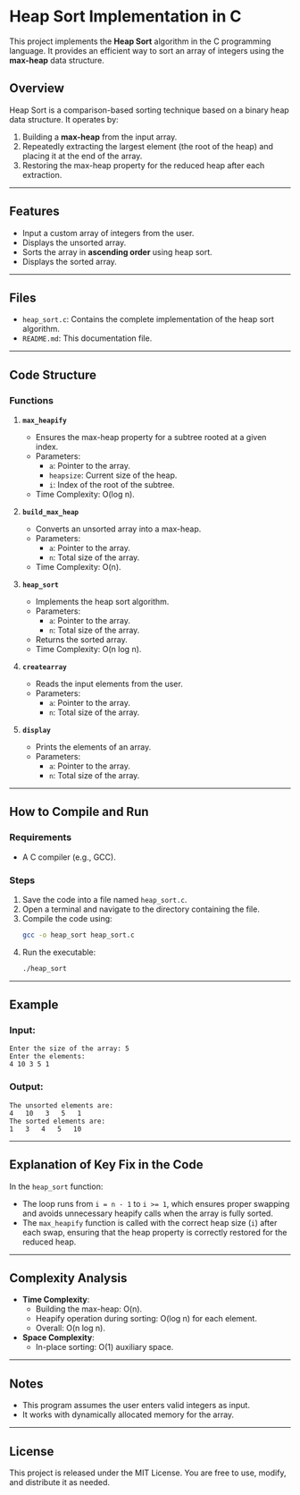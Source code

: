 # Heap Sort Implementation in C

This project implements the **Heap Sort** algorithm in the C programming language. It provides an efficient way to sort an array of integers using the **max-heap** data structure.

## Overview

Heap Sort is a comparison-based sorting technique based on a binary heap data structure. It operates by:
1. Building a **max-heap** from the input array.
2. Repeatedly extracting the largest element (the root of the heap) and placing it at the end of the array.
3. Restoring the max-heap property for the reduced heap after each extraction.

---

## Features

- Input a custom array of integers from the user.
- Displays the unsorted array.
- Sorts the array in **ascending order** using heap sort.
- Displays the sorted array.

---

## Files

- `heap_sort.c`: Contains the complete implementation of the heap sort algorithm.
- `README.md`: This documentation file.

---

## Code Structure

### Functions

1. **`max_heapify`**
   - Ensures the max-heap property for a subtree rooted at a given index.
   - Parameters:
     - `a`: Pointer to the array.
     - `heapsize`: Current size of the heap.
     - `i`: Index of the root of the subtree.
   - Time Complexity: O(log n).

2. **`build_max_heap`**
   - Converts an unsorted array into a max-heap.
   - Parameters:
     - `a`: Pointer to the array.
     - `n`: Total size of the array.
   - Time Complexity: O(n).

3. **`heap_sort`**
   - Implements the heap sort algorithm.
   - Parameters:
     - `a`: Pointer to the array.
     - `n`: Total size of the array.
   - Returns the sorted array.
   - Time Complexity: O(n log n).

4. **`createarray`**
   - Reads the input elements from the user.
   - Parameters:
     - `a`: Pointer to the array.
     - `n`: Total size of the array.

5. **`display`**
   - Prints the elements of an array.
   - Parameters:
     - `a`: Pointer to the array.
     - `n`: Total size of the array.

---

## How to Compile and Run

### Requirements

- A C compiler (e.g., GCC).

### Steps

1. Save the code into a file named `heap_sort.c`.
2. Open a terminal and navigate to the directory containing the file.
3. Compile the code using:
   ```bash
   gcc -o heap_sort heap_sort.c
   ```
4. Run the executable:
   ```bash
   ./heap_sort
   ```

---

## Example

### Input:
```
Enter the size of the array: 5
Enter the elements:
4 10 3 5 1
```

### Output:
```
The unsorted elements are:
4   10   3   5   1   
The sorted elements are:
1   3   4   5   10   
```

---

## Explanation of Key Fix in the Code

In the `heap_sort` function:
- The loop runs from `i = n - 1` to `i >= 1`, which ensures proper swapping and avoids unnecessary heapify calls when the array is fully sorted.
- The `max_heapify` function is called with the correct heap size (`i`) after each swap, ensuring that the heap property is correctly restored for the reduced heap.

---

## Complexity Analysis

- **Time Complexity**:
  - Building the max-heap: O(n).
  - Heapify operation during sorting: O(log n) for each element.
  - Overall: O(n log n).
- **Space Complexity**:
  - In-place sorting: O(1) auxiliary space.

---

## Notes

- This program assumes the user enters valid integers as input.
- It works with dynamically allocated memory for the array.

---

## License

This project is released under the MIT License. You are free to use, modify, and distribute it as needed.